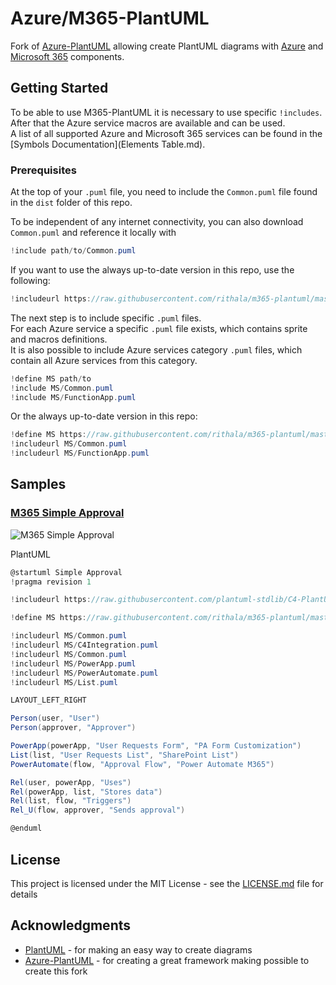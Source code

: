 # Azure/M365-PlantUML

Fork of [Azure-PlantUML](https://github.com/plantuml-stdlib/Azure-PlantUML) allowing create PlantUML diagrams with [Azure](https://azure.microsoft.com/en-us/) and [Microsoft 365](https://www.office.com/) components.

## Getting Started

To be able to use M365-PlantUML it is necessary to use specific `!includes`.  
After that the Azure service macros are available and can be used.  
A list of all supported Azure and Microsoft 365 services can be found in the [Symbols Documentation](Elements Table.md).

### Prerequisites

At the top of your  `.puml` file, you need to include the `Common.puml` file found in the `dist` folder of this repo.

To be independent of any internet connectivity, you can also download `Common.puml` and reference it locally with

```c#
!include path/to/Common.puml
```

If you want to use the always up-to-date version in this repo, use the following:

```c#
!includeurl https://raw.githubusercontent.com/rithala/m365-plantuml/master/dist/Common.puml
```

The next step is to include specific `.puml` files.  
For each Azure service a specific `.puml` file exists, which contains sprite and macros definitions.  
It is also possible to include Azure services category `.puml` files, which contain all Azure services from this category.

```c#
!define MS path/to
!include MS/Common.puml
!include MS/FunctionApp.puml
```

Or the always up-to-date version in this repo:

```c#
!define MS https://raw.githubusercontent.com/rithala/m365-plantuml/master/dist
!includeurl MS/Common.puml
!includeurl MS/FunctionApp.puml
```

## Samples


### [M365 Simple Approval](/samples/M365%20Simple%20Approval.puml)

![M365 Simple Approval](http://www.plantuml.com/plantuml/proxy?idx=0&src=https%3A%2F%2Fraw.githubusercontent.com%2Frithala%2Fm365-plantuml%2Fmaster%2Fsamples%2FM365%2520Simple%2520Approval.puml)

PlantUML
```c#
@startuml Simple Approval
!pragma revision 1

!includeurl https://raw.githubusercontent.com/plantuml-stdlib/C4-PlantUML/master/C4_Container.puml

!define MS https://raw.githubusercontent.com/rithala/m365-plantuml/master/dist

!includeurl MS/Common.puml
!includeurl MS/C4Integration.puml
!includeurl MS/Common.puml
!includeurl MS/PowerApp.puml
!includeurl MS/PowerAutomate.puml
!includeurl MS/List.puml

LAYOUT_LEFT_RIGHT

Person(user, "User")
Person(approver, "Approver")

PowerApp(powerApp, "User Requests Form", "PA Form Customization")
List(list, "User Requests List", "SharePoint List")
PowerAutomate(flow, "Approval Flow", "Power Automate M365")

Rel(user, powerApp, "Uses")
Rel(powerApp, list, "Stores data")
Rel(list, flow, "Triggers")
Rel_U(flow, approver, "Sends approval")

@enduml
```

## License

This project is licensed under the MIT License - see the [LICENSE.md](LICENSE.md) file for details

## Acknowledgments
* [PlantUML](http://www.plantuml.com) - for making an easy way to create diagrams
* [Azure-PlantUML](https://github.com/plantuml-stdlib/Azure-PlantUML) - for creating a great framework making possible to create this fork


